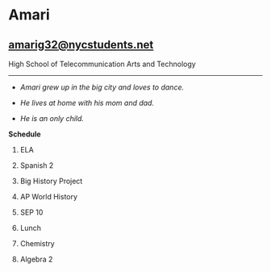 # Amari


## amarig32@nycstudents.net

High School of Telecommunication Arts and Technology

---

* _Amari grew up in the big city and loves to dance._

* _He lives at home with his mom and dad._

* _He is an only child._

**Schedule**

1. ELA


2. Spanish 2


3. Big History Project


4. AP World History


5. SEP 10


6. Lunch


7. Chemistry


8. Algebra 2




